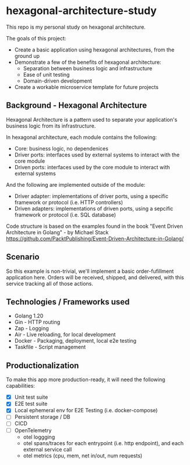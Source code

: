 # hexagonal-architecture-study

This repo is my personal study on hexagonal architecture.

The goals of this project:
- Create a basic application using hexagonal architectures, from the ground up
- Demonstrate a few of the benefits of hexagonal architecture:
   - Separation between business logic and infrastructure
   - Ease of unit testing
   - Domain-driven development 
- Create a workable microservice template for future projects

## Background - Hexagonal Architecture
Hexagonal Architecture is a pattern used to separate your application's business logic from its infrastructure.

In hexagonal architecture, each module contains the following:
- Core: business logic, no dependenices
- Driver ports: interfaces used by external systems to interact with the core module
- Driven ports: interfaces used by the core module to interact with external systems

And the following are implemented outside of the module:
- Driver adapter: implementations of driver ports, using a specific framework or protocol (i.e. HTTP controllers)
- Driven adapters: implementations of driven ports, using a sepcific framework or protocol (i.e. SQL database)


Code structure is based on the examples found in the book "Event Driven Architecture in Golang" - by Michael Stack
https://github.com/PacktPublishing/Event-Driven-Architecture-in-Golang/ 

## Scenario
So this example is non-trivial, we'll implement a basic order-fufillment application here. 
Orders will be received, shipped, and delivered, with this service tracking all of those actions.


## Technologies / Frameworks used
- Golang 1.20
- Gin - HTTP routing
- Zap - Logging
- Air - Live reloading, for local development
- Docker - Packaging, deployment, local e2e testing
- Taskfile - Script management

## Productionalization
To make this app more production-ready, it will need the following capabilities:
   - [x] Unit test suite
   - [x] E2E test suite
   - [x] Local ephemeral env for E2E Testing (i.e. docker-compose)
   - [ ] Persistent storage / DB 
   - [ ] CICD
   - [ ] OpenTelemetry 
        - otel loggging
        - otel spans/traces for each entrypoint (i.e. http endpoint), and each external service call
        - otel metrics (cpu, mem, net in/out, num requests)